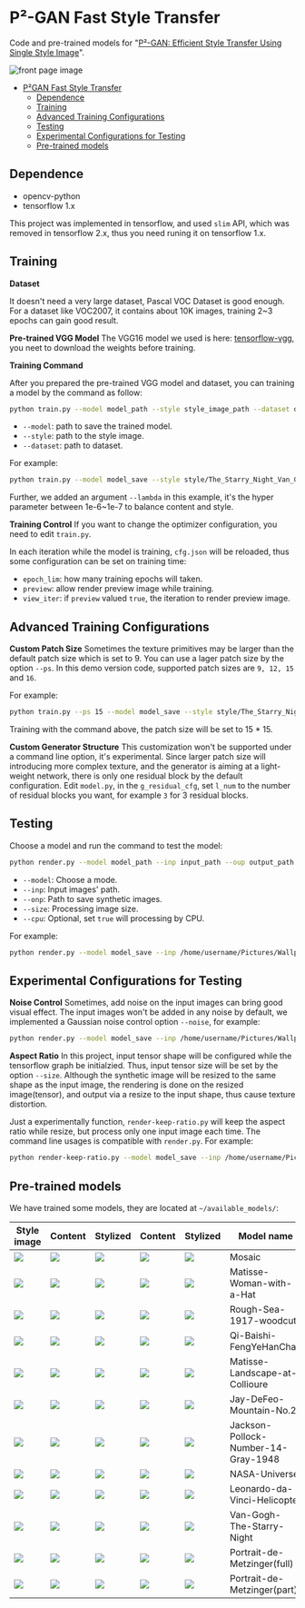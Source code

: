 # P&sup2;-GAN Fast Style Transfer

Code and pre-trained models for "[P&sup2;-GAN: Efficient Style Transfer Using Single Style Image](https://arxiv.org/abs/2001.07466)".

![front page image](https://github.com/i-evi/p2gan/raw/master/resources/front.png)

- [P&sup2;GAN Fast Style Transfer](#P&sup2;GAN-Fast-Style-Transfer)
    - [Dependence](#dependence)
    - [Training](#training)
    - [Advanced Training Configurations](#advanced-training-configurations)
    - [Testing](#Testing)
    - [Experimental Configurations for Testing](#experimental-configurations-for-testing)
    - [Pre-trained models](#pre-trained-models)


## Dependence

* opencv-python
* tensorflow 1.x

This project was implemented in tensorflow, and used `slim` API, which was removed in tensorflow 2.x, thus you need runing it on tensorflow 1.x.

## Training

**Dataset**

It doesn't need a very large dataset, Pascal VOC Dataset is good enough. For a dataset like VOC2007, it contains about 10K images, training 2~3 epochs can gain good result.

**Pre-trained VGG Model**
The VGG16 model we used is here: [tensorflow-vgg](https://github.com/machrisaa/tensorflow-vgg), you neet to download the weights before training.

**Training Command**

After you prepared the pre-trained VGG model and dataset, you can training a model by the command as follow:

```bash
python train.py --model model_path --style style_image_path --dataset dataset_path

```
* `--model`: path to save the trained model.
* `--style`: path to the style image.
* `--dataset`: path to dataset.

For example:

```bash
python train.py --model model_save --style style/The_Starry_Night_Van_Gogh.jpg --dataset /home/username/Downloads/VOCdevkit/VOC2007/JPEGImages/ --lambda 5e-6
```
Further, we added an argument `--lambda` in this example, it's the hyper parameter between 1e-6~1e-7 to balance content and style.

**Training Control**
If you want to change the optimizer configuration, you need to edit `train.py`.

In each iteration while the model is training, `cfg.json` will be reloaded, thus some configuration can be set on training time:
* `epoch_lim`: how many training epochs will taken.
* `preview`: allow render preview image while training.
* `view_iter`: if `preview` valued `true`, the iteration to render preview image.

## Advanced Training Configurations

**Custom Patch Size**
Sometimes the texture primitives may be larger than the default patch size which is set to 9. You can use a lager patch size by the option `--ps`. In this demo version code, supported patch sizes are `9, 12, 15` and `16`.

For example:

```bash
python train.py --ps 15 --model model_save --style style/The_Starry_Night_Van_Gogh.jpg --dataset /home/username/Downloads/VOCdevkit/VOC2007/JPEGImages/ --lambda 5e-6
```

Training with the command above, the patch size will be set to 15 * 15.

**Custom Generator Structure**
This customization won't be supported under a command line option, it's experimental. Since larger patch size will introducing more complex texture, and the generator is aiming at a light-weight network, there is only one residual block by the default configuration. Edit `model.py`, in the `g_residual_cfg`, set `l_num` to the number of residual blocks you want, for example `3` for 3 residual blocks.

## Testing

Choose a model and run the command to test the model:

```bash
python render.py --model model_path --inp input_path --oup output_path --size number [--cpu true]
```
* `--model`: Choose a mode.
* `--inp`: Input images' path.
* `--onp`: Path to save synthetic images.
* `--size`: Processing image size.
* `--cpu`: Optional, set `true` will processing by CPU.

For example:

```bash
python render.py --model model_save --inp /home/username/Pictures/Wallpaper/ --oup output --size 256
```

## Experimental Configurations for Testing

**Noise Control**
Sometimes, add noise on the input images can bring good visual effect. The input images won't be added in any noise by default, we implemented a Gaussian noise control option `--noise`, for example:

```bash
python render.py --model model_save --inp /home/username/Pictures/Wallpaper/ --oup output --size 512 --noise 0.1
```

**Aspect Ratio**
In this project, input tensor shape will be configured while the tensorflow graph be initialzied. Thus, input tensor size will be set by the option `--size`. Although the synthetic image will be resized to the same shape as the input image, the rendering is done on the resized image(tensor), and output via a resize to the input shape, thus cause texture distortion.

Just a experimentally function, `render-keep-ratio.py` will keep the aspect ratio while resize, but process only one input image each time. The command line usages is compatible with `render.py`. For example:

```bash
python render-keep-ratio.py --model model_save --inp /home/username/Pictures/Wallpaper/test.jpg --oup output --size 1024
```

## Pre-trained models
We have trained some models, they are located at `~/available_models/`:

| Style image | Content | Stylized |Content | Stylized | Model name |
|-------------|---------|----------|--------|----------|------------|
|![](https://github.com/i-evi/p2gan/raw/master/resources/style/Mosaic.jpg)|![](https://github.com/i-evi/p2gan/raw/master/content/9.jpg)|![](https://github.com/i-evi/p2gan/raw/master/resources/demo/5_0.jpg)|![](https://github.com/i-evi/p2gan/raw/master/content/1.jpg)|![](https://github.com/i-evi/p2gan/raw/master/resources/demo/5_1.jpg)|Mosaic|
|![](https://github.com/i-evi/p2gan/raw/master/resources/style/Matisse-Woman-with-a-Hat.jpg)|![](https://github.com/i-evi/p2gan/raw/master/content/6.jpg)|![](https://github.com/i-evi/p2gan/raw/master/resources/demo/3_0.jpg)|![](https://github.com/i-evi/p2gan/raw/master/content/7.jpg)|![](https://github.com/i-evi/p2gan/raw/master/resources/demo/3_1.jpg)|Matisse-Woman-with-a-Hat|
|![](https://github.com/i-evi/p2gan/raw/master/resources/style/Rough-Sea-1917-woodcut.jpg)|![](https://github.com/i-evi/p2gan/raw/master/content/14.jpg)|![](https://github.com/i-evi/p2gan/raw/master/resources/demo/8_0.jpg)|![](https://github.com/i-evi/p2gan/raw/master/content/15.jpg)|![](https://github.com/i-evi/p2gan/raw/master/resources/demo/8_1.jpg)|Rough-Sea-1917-woodcut|
|![](https://github.com/i-evi/p2gan/raw/master/resources/style/Qi-Baishi-FengYeHanChan.jpg)|![](https://github.com/i-evi/p2gan/raw/master/content/12.jpg)|![](https://github.com/i-evi/p2gan/raw/master/resources/demo/7_0.jpg)|![](https://github.com/i-evi/p2gan/raw/master/content/13.jpg)|![](https://github.com/i-evi/p2gan/raw/master/resources/demo/7_1.jpg)|Qi-Baishi-FengYeHanChan|
|![](https://github.com/i-evi/p2gan/raw/master/resources/style/Matisse-Landscape-at-Collioure.jpg)|![](https://github.com/i-evi/p2gan/raw/master/content/10.jpg)|![](https://github.com/i-evi/p2gan/raw/master/resources/demo/6_0.jpg)|![](https://github.com/i-evi/p2gan/raw/master/content/11.jpg)|![](https://github.com/i-evi/p2gan/raw/master/resources/demo/6_1.jpg)|Matisse-Landscape-at-Collioure|
|![](https://github.com/i-evi/p2gan/raw/master/resources/style/Jay-DeFeo-Mountain-No.2.jpg)|![](https://github.com/i-evi/p2gan/raw/master/content/8.jpg)|![](https://github.com/i-evi/p2gan/raw/master/resources/demo/4_0.jpg)|![](https://github.com/i-evi/p2gan/raw/master/content/9.jpg)|![](https://github.com/i-evi/p2gan/raw/master/resources/demo/4_1.jpg)|Jay-DeFeo-Mountain-No.2|
|![](https://github.com/i-evi/p2gan/raw/master/resources/style/Jackson-Pollock-Number-14-Gray-1948.jpg)|![](https://github.com/i-evi/p2gan/raw/master/content/0.jpg)|![](https://github.com/i-evi/p2gan/raw/master/resources/demo/9_0.jpg)|![](https://github.com/i-evi/p2gan/raw/master/content/16.jpg)|![](https://github.com/i-evi/p2gan/raw/master/resources/demo/9_1.jpg)|Jackson-Pollock-Number-14-Gray-1948|
|![](https://github.com/i-evi/p2gan/raw/master/resources/style/NASA-Universe.jpg)|![](https://github.com/i-evi/p2gan/raw/master/content/4.jpg)|![](https://github.com/i-evi/p2gan/raw/master/resources/demo/2_1.jpg)|![](https://github.com/i-evi/p2gan/raw/master/content/5.jpg)|![](https://github.com/i-evi/p2gan/raw/master/resources/demo/2_0.jpg)|NASA-Universe|
|![](https://github.com/i-evi/p2gan/raw/master/resources/style/Leonardo-da-Vinci-Helicopter.jpg)|![](https://github.com/i-evi/p2gan/raw/master/content/1.jpg)|![](https://github.com/i-evi/p2gan/raw/master/resources/demo/0_1.jpg)|![](https://github.com/i-evi/p2gan/raw/master/content/0.jpg)|![](https://github.com/i-evi/p2gan/raw/master/resources/demo/0_0.jpg)|Leonardo-da-Vinci-Helicopter|
|![](https://github.com/i-evi/p2gan/raw/master/resources/style/Van-Gogh-The-Starry-Night.jpg)|![](https://github.com/i-evi/p2gan/raw/master/content/3.jpg)|![](https://github.com/i-evi/p2gan/raw/master/resources/demo/1_1.jpg)|![](https://github.com/i-evi/p2gan/raw/master/content/2.jpg)|![](https://github.com/i-evi/p2gan/raw/master/resources/demo/1_0.jpg)|Van-Gogh-The-Starry-Night|
|![](https://github.com/i-evi/p2gan/raw/master/resources/style/Robert-Delaunay-Portrait-de-Metzinger.jpg)|![](https://github.com/i-evi/p2gan/raw/master/content/16.jpg)|![](https://github.com/i-evi/p2gan/raw/master/resources/demo/b_0.jpg)|![](https://github.com/i-evi/p2gan/raw/master/content/17.jpg)|![](https://github.com/i-evi/p2gan/raw/master/resources/demo/b_1.jpg)|Portrait-de-Metzinger(full)|
|![](https://github.com/i-evi/p2gan/raw/master/resources/style/Robert-Delaunay-Portrait-de-Metzinger-part.jpg)|![](https://github.com/i-evi/p2gan/raw/master/content/16.jpg)|![](https://github.com/i-evi/p2gan/raw/master/resources/demo/a_0.jpg)|![](https://github.com/i-evi/p2gan/raw/master/content/17.jpg)|![](https://github.com/i-evi/p2gan/raw/master/resources/demo/a_1.jpg)|Portrait-de-Metzinger(part)|

